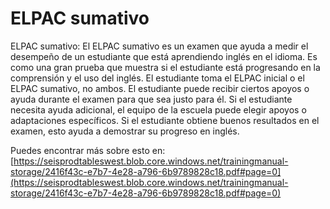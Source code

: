 # ELPAC sumativo
ELPAC sumativo: El ELPAC sumativo es un examen que ayuda a medir el desempeño de un estudiante que está aprendiendo inglés en el idioma. Es como una gran prueba que muestra si el estudiante está progresando en la comprensión y el uso del inglés. El estudiante toma el ELPAC inicial o el ELPAC sumativo, no ambos. El estudiante puede recibir ciertos apoyos o ayuda durante el examen para que sea justo para él. Si el estudiante necesita ayuda adicional, el equipo de la escuela puede elegir apoyos o adaptaciones específicos. Si el estudiante obtiene buenos resultados en el examen, esto ayuda a demostrar su progreso en inglés.

Puedes encontrar más sobre esto en: [https://seisprodtableswest.blob.core.windows.net/trainingmanual-storage/2416f43c-e7b7-4e28-a796-6b9789828c18.pdf#page=0](https://seisprodtableswest.blob.core.windows.net/trainingmanual-storage/2416f43c-e7b7-4e28-a796-6b9789828c18.pdf#page=0)
